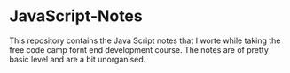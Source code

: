 # JavaScript-Notes

This repository contains the Java Script notes that I worte while taking the free code camp fornt end development course. The notes are of pretty basic level and are a bit unorganised.

